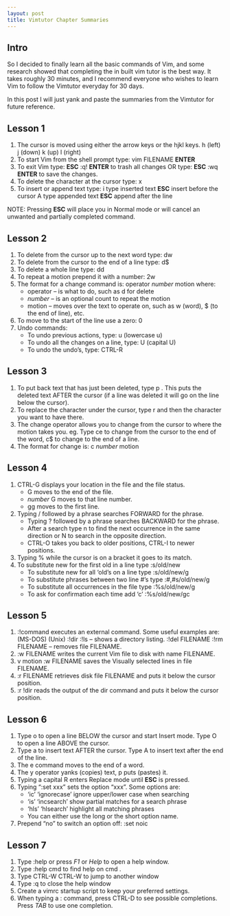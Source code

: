 ```yaml
---
layout: post
title: Vimtutor Chapter Summaries
---
```


## Intro

So I decided to finally learn all the basic commands of Vim, and some research showed that completing the in built vim tutor is the best way. It takes roughly 30 minutes, and I recommend everyone who wishes to learn Vim to follow the Vimtutor everyday for 30 days.

In this post I will just yank and paste the summaries from the Vimtutor for  future reference.

## Lesson 1
1. The cursor is moved using either the arrow keys or the hjkl keys. h (left) j (down) k (up) l (right)
2. To start Vim from the shell prompt type: vim FILENAME **ENTER**
3. To exit Vim type: **ESC** :q! **ENTER** to trash all changes OR type: **ESC** :wq **ENTER** to save the changes.
4. To delete the character at the cursor type: x
5. To insert or append text type:
i type inserted text **ESC** insert before the cursor
A type appended text **ESC** append after the line

NOTE: Pressing **ESC** will place you in Normal mode or will cancel an unwanted and partially completed command.

## Lesson 2
1. To delete from the cursor up to the next word type: dw
2. To delete from the cursor to the end of a line type: d$
3. To delete a whole line type: dd
4. To repeat a motion prepend it with a number: 2w
5. The format for a change command is: operator *number* motion
    where:
    - operator – is what to do, such as d for delete
    - *number* – is an optional count to repeat the motion
    - motion – moves over the text to operate on, such as w (word), $ (to the end of line), etc.
6. To move to the start of the line use a zero: 0
7. Undo commands:
    - To undo previous actions, type: u (lowercase u)
    - To undo all the changes on a line, type: U (capital U)
    - To undo the undo’s, type: CTRL-R

## Lesson 3
1. To put back text that has just been deleted, type p . This puts the deleted text AFTER the cursor (if a line was deleted it will go on the line below the cursor).
2. To replace the character under the cursor, type r and then the character you want to have there.
3. The change operator allows you to change from the cursor to where the motion takes you. eg. Type ce to change from the cursor to the end of
the word, c$ to change to the end of a line.
4. The format for change is: c *number* motion

## Lesson 4
1. CTRL-G displays your location in the file and the file status.
    - G moves to the end of the file.
    - *number* G moves to that line number.
    - gg moves to the first line.
2. Typing / followed by a phrase searches FORWARD for the phrase.
    - Typing ? followed by a phrase searches BACKWARD for the phrase.
    - After a search type n to find the next occurrence in the same direction or N to search in the opposite direction.
    - CTRL-O takes you back to older positions, CTRL-I to newer positions.
3. Typing % while the cursor is on a bracket it goes to its match.
4. To substitute new for the first old in a line type :s/old/new
    - To substitute new for all ‘old’s on a line type :s/old/new/g
    - To substitute phrases between two line #’s type :#,#s/old/new/g
    - To substitute all occurrences in the file type :%s/old/new/g
    - To ask for confirmation each time add ‘c’ :%s/old/new/gc

## Lesson 5
1. :!command executes an external command.
    Some useful examples are:
    (MS-DOS) (Unix)
    :!dir :!ls – shows a directory listing.
    :!del FILENAME :!rm FILENAME – removes file FILENAME.
2. :w FILENAME writes the current Vim file to disk with name FILENAME.
3. v motion :w FILENAME saves the Visually selected lines in file FILENAME.
4. :r FILENAME retrieves disk file FILENAME and puts it below the cursor position.
5. :r !dir reads the output of the dir command and puts it below the cursor position.

## Lesson 6

1. Type o to open a line BELOW the cursor and start Insert mode. Type O to open a line ABOVE the cursor.
2. Type a to insert text AFTER the cursor. Type A to insert text after the end of the line.
3. The e command moves to the end of a word.
4. The y operator yanks (copies) text, p puts (pastes) it.
5. Typing a capital R enters Replace mode until **ESC** is pressed.
6. Typing “:set xxx” sets the option “xxx”. Some options are:
    - ‘ic’ ‘ignorecase’ ignore upper/lower case when searching
    - ‘is’ ‘incsearch’ show partial matches for a search phrase
    - ‘hls’ ‘hlsearch’ highlight all matching phrases
    - You can either use the long or the short option name.
7. Prepend “no” to switch an option off: :set noic

## Lesson 7
1. Type :help or press *F1* or *Help* to open a help window.
2. Type :help cmd to find help on cmd .
3. Type CTRL-W CTRL-W to jump to another window
4. Type :q to close the help window
5. Create a vimrc startup script to keep your preferred settings.
6. When typing a : command, press CTRL-D to see possible completions. Press *TAB* to use one completion.